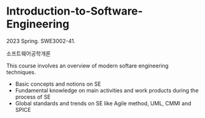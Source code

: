 # Introduction-to-Software-Engineering
2023 Spring.
SWE3002-41.

소프트웨어공학개론

This course involves an overview of modern softare engineering techniques.

- Basic concepts and notions on SE
- Fundamental knowledge on main activities and work products during the process of SE
- Global standards and trends on SE like Agile method, UML, CMMI and SPICE
